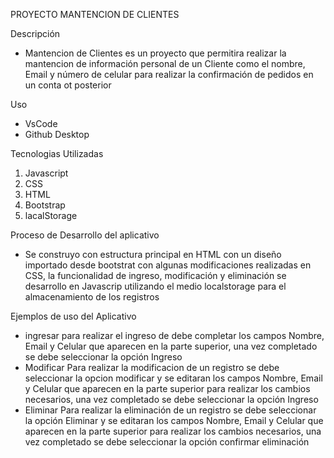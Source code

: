 PROYECTO MANTENCION DE CLIENTES

Descripción
- Mantencion de Clientes es un proyecto que permitira realizar la mantencion de información personal de un Cliente como el nombre, Email y número de celular para realizar la confirmación de pedidos en un conta ot posterior

Uso
- VsCode
- Github Desktop

Tecnologias Utilizadas
1. Javascript
2. CSS
3. HTML
4. Bootstrap
5. lacalStorage
   
Proceso de Desarrollo del aplicativo
- Se construyo con estructura principal en HTML con un diseño importado desde bootstrat con algunas modificaciones realizadas en CSS, la funcionalidad de ingreso, modificación y eliminación se desarrollo en Javascrip utilizando el medio localstorage para el almacenamiento de los registros

Ejemplos de uso del Aplicativo
- ingresar
  para realizar el ingreso de debe completar los campos Nombre, Email y Celular que aparecen en la parte superior, una vez completado se debe seleccionar la opción Ingreso
- Modificar
  Para realizar la modificacion de un registro se debe seleccionar la opcion modificar y se editaran los campos Nombre, Email y Celular que aparecen en la parte superior para realizar los cambios necesarios, una vez completado se debe seleccionar la opción Ingreso
- Eliminar
  Para realizar la eliminación de un registro se debe seleccionar la opción Eliminar y se editaran los campos Nombre, Email y Celular que aparecen en la parte superior para realizar los cambios necesarios, una vez completado se debe seleccionar la opción confirmar eliminación


